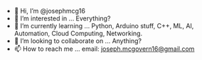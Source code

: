 - 👋 Hi, I’m @josephmcg16
- 👀 I’m interested in ... Everything?
- 🌱 I’m currently learning ... Python, Arduino stuff, C++, ML, AI, Automation, Cloud Computing, Networking.
- 💞️ I’m looking to collaborate on ... Anything?
- 📫 How to reach me ... email: joseph.mcgovern16@gmail.com

<!---
josephmcg16/josephmcg16 is a ✨ special ✨ repository because its `README.md` (this file) appears on your GitHub profile.
You can click the Preview link to take a look at your changes.
--->
